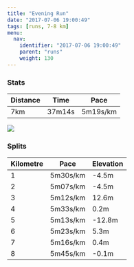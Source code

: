 ```yaml
---
title: "Evening Run"
date: "2017-07-06 19:00:49"
tags: [runs, 7-8 km]
menu:
  nav:
    identifier: "2017-07-06 19:00:49"
    parent: "runs"
    weight: 130
---
```


### Stats

| Distance | Time | Pace |
|----------|------|------|
|7km|37m14s|5m19s/km|

<img src='https://maps.googleapis.com/maps/api/staticmap?maptype=roadmap&path=enc:owjeIxgvLaAmBmJRwAdJh@lPwAxKLhFrBv@gAtDxFlWnJ|RLlHxC~IhF|GrDVvIfOrFtP|H~i@]nA[}Bl@`\Kk\_Fa]cIw[cKcP{CYgF{FqEuX_FyFaF_NgCcRrAmA}AwA|@gBG{WjB}BZoQbA`ADhGSiG&key=AIzaSyAfqMeaZ1CCJFGP5cWud__oZnT_Pybg-1M&size=800x800&markers=color:yellow|label:S|53.47208,-2.24909&markers=color:green|label:F|53.473639999999975,-2.2486300000000004'>

### Splits

| Kilometre | Pace | Elevation |
|------|------|-----------|
|1|5m30s/km|-4.5m|
|2|5m07s/km|-4.5m|
|3|5m12s/km|12.6m|
|4|5m33s/km|0.2m|
|5|5m13s/km|-12.8m|
|6|5m23s/km|5.3m|
|7|5m16s/km|0.4m|
|8|5m45s/km|-0.1m|
